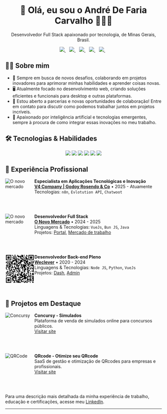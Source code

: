<h1 align='center'>
  👋 Olá, eu sou o André De Faria Carvalho 🤙👨‍💻
</h1>

<p align='center'>
  Desenvolvedor Full Stack apaixonado por tecnologia, de Minas Gerais, Brasil.
</p>

<div align='center'>
  <a href="https://x.com/andredfaria">
    <img src="https://img.shields.io/badge/Twitter (X)-%230077B5.svg?&style=for-the-badge&logo=X&color=black"/>
  </a>&nbsp;&nbsp;
  <a href="https://www.linkedin.com/in/andre-de-faria/">
    <img src="https://img.shields.io/badge/LinkedIn-%230077B5.svg?&style=for-the-badge&logo=linkedin&logoColor=white" />
  </a>&nbsp;&nbsp;
  <a href="https://www.instagram.com/andredefaria/">
    <img src="https://img.shields.io/badge/Instagram-%23E4405F.svg?&style=for-the-badge&logo=instagram&logoColor=white" />        
  </a>&nbsp;&nbsp;
  <a href="https://www.facebook.com/andredefariacarvalho/">
    <img src="https://img.shields.io/badge/Facebook-%231877F2.svg?&style=for-the-badge&logo=facebook&logoColor=white" />        
  </a>&nbsp;&nbsp;
  <a href="mailto:adfariacarvalho@gmail.com">
    <img src="https://img.shields.io/badge/Gmail-D14836?style=for-the-badge&logo=gmail&logoColor=white" />
  </a>&nbsp;&nbsp;
</div>

## 👨‍💻 Sobre mim

- 🚀 Sempre em busca de novos desafios, colaborando em projetos inovadores para aprimorar minhas habilidades e aprender coisas novas.
- 🖥️ Atualmente focado no desenvolvimento web, criando soluções eficientes e funcionais para desktop e outras plataformas.
- 🤝 Estou aberto a parcerias e novas oportunidades de colaboração! Entre em contato para discutir como podemos trabalhar juntos em projetos incríveis.
- 🎯 Apaixonado por inteligência artificial e tecnologias emergentes, sempre à procura de como integrar essas inovações no meu trabalho.

## 🛠️ Tecnologias & Habilidades

<div align="center">
  <img src="https://img.shields.io/badge/JavaScript-F7DF1E?style=for-the-badge&logo=javascript&logoColor=black" />
  <img src="https://img.shields.io/badge/Vue.js-4FC08D?style=for-the-badge&logo=vue.js&logoColor=white" />
  <img src="https://img.shields.io/badge/Node.js-339933?style=for-the-badge&logo=node.js&logoColor=white" />
  <img src="https://img.shields.io/badge/Python-3776AB?style=for-the-badge&logo=python&logoColor=white" />
  <img src="https://img.shields.io/badge/Java-ED8B00?style=for-the-badge&logo=java&logoColor=white" />
  <img src="https://img.shields.io/badge/Bun-000000?style=for-the-badge&logo=bun&logoColor=white" />
</div>

## 💼 Experiência Profissional

<div>
  <a href="https://v4company.com/">
    <img align="left" height="94px" width="94px" alt="O novo mercado" src="https://encrypted-tbn0.gstatic.com/images?q=tbn:ANd9GcTqGcjYW3fKV6gEYo8pGEU6s4kt5pP2Kyxbpw&s"/>
  </a>
  <div>
    <strong>Especialista em Aplicações Tecnológicas e Inovação</strong><br/>
    <a href="https://v4company.com/"><strong>V4 Company | Godoy Rosendo & Co</strong></a> • 2025 - Atuamente<br />
    Tecnologias: <code>n8n</code>, <code>Evlotution API</code>, <code>Chatwoot</code><br />
  </div>
</div>

<br /><br />

<div>
  <a href="https://onovomercado.com/">
    <img align="left" height="94px" width="94px" alt="O novo mercado" src="https://encrypted-tbn0.gstatic.com/images?q=tbn:ANd9GcRq17CLNDBxWwnCSwKrY3Ph1EaSlHXfFck-zA&s"/>
  </a>
  <div>
    <strong>Desenvolvedor Full Stack</strong><br />
    <a href="https://onovomercado.com/"><strong>O Novo Mercado</strong></a> • 2024 - 2025<br />
    Linguagens & Tecnologias: <code>VueJs</code>, <code>Bun JS</code>, <code>Java</code><br />
    Projetos: <a href="https://portal.onovomercado.com.br/">Portal</a>, <a href="https://omercadodetrabalho.com/">Mercado de trabalho</a>
  </div>
</div>

<br /><br />

<div>
  <a href="https://weclever.com/">
    <img align="left" height="94px" width="94px" alt="Weclever" src="./img/qrcode.png"/>
  </a>
  <div>
    <strong>Desenvolvedor Back-end Pleno</strong><br />
    <a href="https://weclever.com/"><strong>Weclever</strong></a> • 2020 - 2024<br />
    Linguagens & Tecnologias: <code>Node JS</code>, <code>Python</code>, <code>VueJs</code><br />
    Projetos: <a href="https://dashboard.weclever.co/">Dash</a>, <a href="https://admin.weclever.co/signin">Admin</a>
  </div>
</div>

<br /><br />

## 🚀 Projetos em Destaque

<div>
  <a href="https://www.concursy.com.br">
    <img align="left" height="94px" width="94px" alt="Concursy" src="https://www.concursy.com.br/assets/logo-square.png"/>
  </a>
  <div>
    <strong>Concursy - Simulados</strong><br />
    Plataforma de venda de simulados online para concursos públicos.<br />
    <a href="https://www.concursy.com.br">Visitar site</a>
  </div>
</div>

<br /><br />

<div>
  <a href="https://qrscode.vercel.app/">
    <img align="left" height="94px" width="94px" alt="QRCode" src="https://upload.wikimedia.org/wikipedia/commons/thumb/f/fa/Link_pra_pagina_principal_da_Wikipedia-PT_em_codigo_QR_b.svg/1200px-Link_pra_pagina_principal_da_Wikipedia-PT_em_codigo_QR_b.svg.png"/>
  </a>
  <div>
    <strong>QRcode - Otimize seu QRcode</strong><br />
    SaaS de gestão e otimização de QRcodes para empresas e profissionais.<br />
    <a href="https://qrscode.vercel.app/">Visitar site</a>
  </div>
</div>

<br /><br />

Para uma descrição mais detalhada da minha experiência de trabalho, educação e certificações, acesse meu [LinkedIn](https://www.linkedin.com/in/andre-de-faria/).

---
